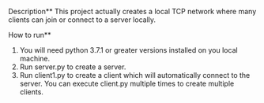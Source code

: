 Description\*\*
This project actually creates a local TCP network where many clients can join or connect to a server locally.

How to run\*\*

1. You will need python 3.7.1 or greater versions installed on you local machine.
2. Run server.py to create a server.
3. Run client1.py to create a client which will automatically connect to the server. You can execute client.py multiple times to create multiple clients.
